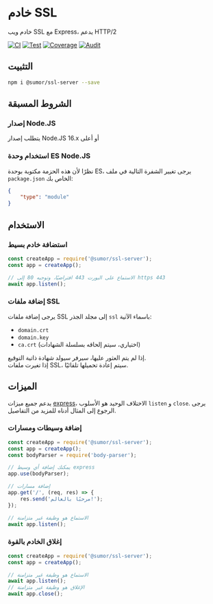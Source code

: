 # خادم SSL
خادم ويب SSL مع Express، يدعم HTTP/2

[![CI](https://github.com/sumor-cloud/ssl-server/actions/workflows/ci.yml/badge.svg)](https://github.com/sumor-cloud/ssl-server/actions/workflows/ci.yml)
[![Test](https://github.com/sumor-cloud/ssl-server/actions/workflows/ut.yml/badge.svg)](https://github.com/sumor-cloud/ssl-server/actions/workflows/ut.yml)
[![Coverage](https://github.com/sumor-cloud/ssl-server/actions/workflows/coverage.yml/badge.svg)](https://github.com/sumor-cloud/ssl-server/actions/workflows/coverage.yml)
[![Audit](https://github.com/sumor-cloud/ssl-server/actions/workflows/audit.yml/badge.svg)](https://github.com/sumor-cloud/ssl-server/actions/workflows/audit.yml)

## التثبيت
```bash
npm i @sumor/ssl-server --save
```

## الشروط المسبقة

### إصدار Node.JS
يتطلب إصدار Node.JS 16.x أو أعلى

### استخدام وحدة ES Node.JS
نظرًا لأن هذه الحزمة مكتوبة بوحدة ES،
يرجى تغيير الشفرة التالية في ملف ```package.json``` الخاص بك:
```json
{
    "type": "module"
}
```

## الاستخدام

### استضافة خادم بسيط

```javascript
const createApp = require('@sumor/ssl-server');
const app = createApp();

// الاستماع على البورت 443 افتراضيًا، وتوجيه 80 إلى https 443
await app.listen();
```


### إضافة ملفات SSL
يرجى إضافة ملفات SSL إلى مجلد الجذر ```ssl``` باسماء الآتية:
- ```domain.crt```
- ```domain.key```
- ```ca.crt``` (اختياري، سيتم إلحاقه بسلسلة الشهادات)

إذا لم يتم العثور عليها، سيرفر سيولد شهادة ذاتية التوقيع.  
إذا تغيرت ملفات SSL، سيتم إعادة تحميلها تلقائيًا.
## الميزات

يدعم جميع ميزات [express](https://www.npmjs.com/package/express)، الاختلاف الوحيد هو الأسلوب ```listen``` و ```close```. يرجى الرجوع إلى المثال أدناه للمزيد من التفاصيل.

### إضافة وسيطات ومسارات

```javascript
const createApp = require('@sumor/ssl-server');
const app = createApp();
const bodyParser = require('body-parser');

// يمكنك إضافة أي وسيط express
app.use(bodyParser);

// إضافة مسارات
app.get('/', (req, res) => {
    res.send('مرحبًا بالعالم!');
});

// الاستماع هو وظيفة غير متزامنة
await app.listen();
```

### إغلاق الخادم بالقوة

```javascript
const createApp = require('@sumor/ssl-server');
const app = createApp();

// الاستماع هو وظيفة غير متزامنة
await app.listen();
// الإغلاق هو وظيفة غير متزامنة
await app.close();
```